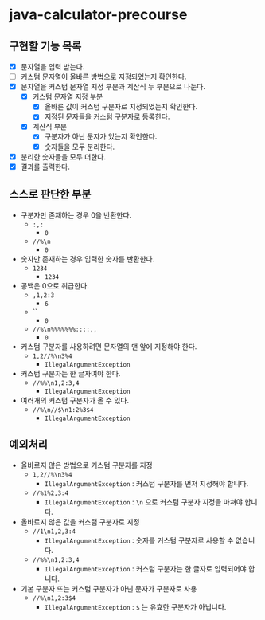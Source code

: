 # java-calculator-precourse

## 구현할 기능 목록

- [x]  문자열을 입력 받는다.
- [ ]  커스텀 문자열이 올바른 방법으로 지정되었는지 확인한다.
- [x]  문자열을 커스텀 문자열 지정 부분과 계산식 두 부분으로 나눈다.
   - [x]  커스텀 문자열 지정 부분
      - [x]  올바른 값이 커스텀 구분자로 지정되었는지 확인한다.
      - [x]  지정된 문자들을 커스텀 구분자로 등록한다.
   - [x]  계산식 부분
      - [x]  구분자가 아닌 문자가 있는지 확인한다.
      - [x]  숫자들을 모두 분리한다.
- [x]  분리한 숫자들을 모두 더한다.
- [x]  결과를 출력한다.

## 스스로 판단한 부분

- 구분자만 존재하는 경우 0을 반환한다.
   - `:,:`
      - `0`
   - `//%\n`
      - `0`
- 숫자만 존재하는 경우 입력한 숫자를 반환한다.
   - `1234`
      - `1234`
- 공백은 0으로 취급한다.
   - `,1,2:3`
      - `6`
   - ``
      - `0`
   - `//%\n%%%%%%%::::,,`
      - `0`
- 커스텀 구분자를 사용하려면 문자열의 맨 앞에 지정해야 한다.
   - `1,2//%\n3%4`
      - `IllegalArgumentException`
- 커스텀 구분자는 한 글자여야 한다.
   - `//%%\n1,2:3,4`
      - `IllegalArgumentException`
- 여러개의 커스텀 구분자가 올 수 있다.
   - `//%\n//$\n1:2%3$4`
      - `IllegalArgumentException`

## 예외처리

- 올바르지 않은 방법으로 커스텀 구분자를 지정
   - `1,2//%\n3%4`
      - `IllegalArgumentException` : 커스텀 구분자를 먼저 지정해야 합니다.
   - `//%1%2,3:4`
      - `IllegalArgumentException` : `\n` 으로 커스텀 구분자 지정을 마쳐야 합니다.
- 올바르지 않은 값을 커스텀 구분자로 지정
   - `//1\n1,2,3:4`
      - `IllegalArgumentException` : 숫자를 커스텀 구분자로 사용할 수 없습니다.
   - `//%%\n1,2:3,4`
      - `IllegalArgumentException` : 커스텀 구분자는 한 글자로 입력되어야 합니다.
- 기본 구분자 또는 커스텀 구분자가 아닌 문자가 구분자로 사용
   - `//%\n1,2:3$4`
      - `IllegalArgumentException` : `$` 는 유효한 구분자가 아닙니다.